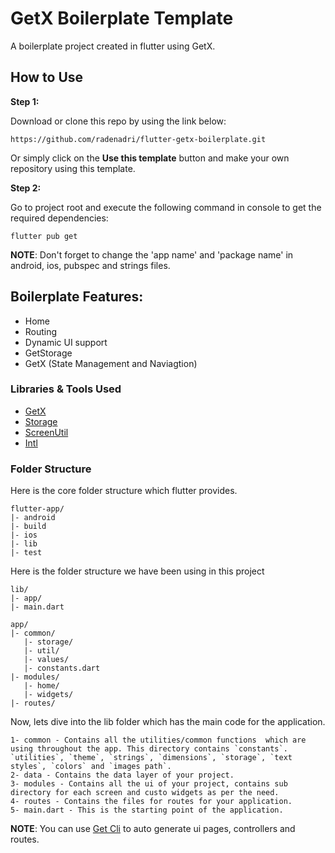 # GetX Boilerplate Template

A boilerplate project created in flutter using GetX.
## How to Use

**Step 1:**

Download or clone this repo by using the link below:

```
https://github.com/radenadri/flutter-getx-boilerplate.git
```

Or simply click on the **Use this template** button and make your own repository using this template.

**Step 2:**

Go to project root and execute the following command in console to get the required dependencies:

```
flutter pub get
```

**NOTE**: Don't forget to change the 'app name' and 'package name' in android, ios, pubspec and strings files.

## Boilerplate Features:

* Home
* Routing
* Dynamic UI support
* GetStorage
* GetX (State Management and Naviagtion)

### Libraries & Tools Used

* [GetX](https://github.com/jonataslaw/getx)
* [Storage](https://github.com/jonataslaw/get_storage)
* [ScreenUtil](https://github.com/OpenFlutter/flutter_screenutil/)
* [Intl](https://github.com/dart-lang/intl)

### Folder Structure
Here is the core folder structure which flutter provides.

```
flutter-app/
|- android
|- build
|- ios
|- lib
|- test
```

Here is the folder structure we have been using in this project

```
lib/
|- app/
|- main.dart
```

```
app/
|- common/
   |- storage/
   |- util/
   |- values/
   |- constants.dart
|- modules/
   |- home/
   |- widgets/
|- routes/
```

Now, lets dive into the lib folder which has the main code for the application.

```
1- common - Contains all the utilities/common functions  which are using throughout the app. This directory contains `constants`. `utilities`, `theme`, `strings`, `dimensions`, `storage`, `text styles`, `colors` and `images path`.
2- data - Contains the data layer of your project.
3- modules - Contains all the ui of your project, contains sub directory for each screen and custo widgets as per the need.
4- routes - Contains the files for routes for your application.
5- main.dart - This is the starting point of the application.
```
**NOTE**: You can use [Get Cli](https://github.com/jonataslaw/get_cli) to auto generate ui pages, controllers and routes.